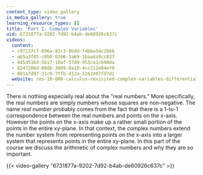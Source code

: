 ```yaml
---
content_type: video_gallery
is_media_gallery: true
learning_resource_types: []
title: 'Part I: Complex Variables'
uid: 6731877a-9202-7d92-b4ab-de60926c637c
videos:
  content:
  - c97137c7-696a-82c3-0bdd-f4bba34c2b6b
  - a65a3f85-c8b0-6396-1a69-1baa4a9cc837
  - 445d516d-5b17-10af-57d9-953ca1cb90da
  - 8247206d-60db-3889-0a10-4cc212e84ef0
  - 801a7d97-31c9-7ffb-d12a-5162497fd7d1
  website: res-18-008-calculus-revisited-complex-variables-differential-equations-and-linear-algebra-fall-2011
---
```


There is nothing especially real about the "real numbers." More specifically, the real numbers are simply numbers whose squares are non-negative. The name _real number_ probably comes from the fact that there is a 1-to-1 correspondence between the real numbers and points on the x-axis. However the points on the x-axis make up a rather small portion of the points in the entire xy-plane. In that context, the complex numbers extend the number system from representing points on the x-axis into a larger system that represents points in the entire xy-plane. In this part of the course we discuss the arithmetic of complex numbers and why they are so important.

{{< video-gallery "6731877a-9202-7d92-b4ab-de60926c637c" >}}

